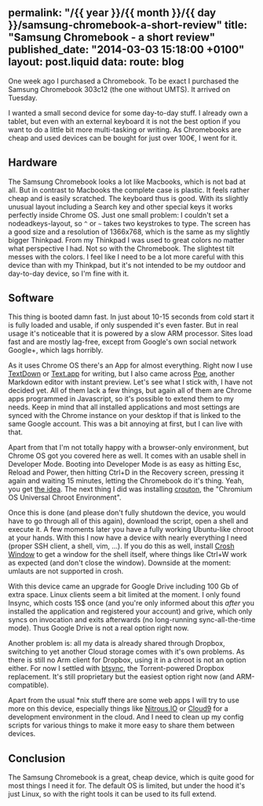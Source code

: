 permalink: "/{{ year }}/{{ month }}/{{ day }}/samsung-chromebook-a-short-review"
title: "Samsung Chromebook - a short review"
published_date: "2014-03-03 15:18:00 +0100"
layout: post.liquid
data:
  route: blog
---
One week ago I purchased a Chromebook. To be exact I purchased the Samsung
Chromebook 303c12 (the one without UMTS). It arrived on Tuesday.

I wanted a small second device for some day-to-day stuff. I already own a
tablet, but even with an external keyboard it is not the best option if you
want to do a little bit more multi-tasking or writing. As Chromebooks are
cheap and used devices can be bought for just over 100€, I went for it.

## Hardware

The Samsung Chromebook looks a lot like Macbooks, which is not bad at all. But
in contrast to Macbooks the complete case is plastic. It feels rather cheap and
is easily scratched. The keyboard thus is good. With its slightly unusual
layout including a Search key and other special keys it works perfectly inside
Chrome OS. Just one small problem: I couldn't set a nodeadkeys-layout, so `^`
or `~` takes two keystrokes to type. The screen has a good size and a
resolution of 1366x768, which is the same as my slightly bigger Thinkpad. From
my Thinkpad I was used to great colors no matter what perspective I had. Not so
with the Chromebook. The slightest tilt messes with the colors. I feel like I
need to be a lot more careful with this device than with my Thinkpad, but it's
not intended to be my outdoor and day-to-day device, so I'm fine with it.

## Software

This thing is booted damn fast. In just about 10-15 seconds from cold start it
is fully loaded and usable, if only suspended it's even faster. But in real
usage it's noticeable that it is powered by a slow ARM processor.
Sites load fast and are mostly lag-free, except from Google's own
social network Google+, which lags horribly.

As it uses Chrome OS there's an App for almost everything. Right now I use
[TextDown][] or [Text.app][] for writing, but I also came across [Poe][],
another Markdown editor with instant preview. Let's see what I stick with, I
have not decided yet. All of them lack a few things, but again all of them are
Chrome apps programmed in Javascript, so it's possible to extend them to my
needs.
Keep in mind that all installed applications and most settings are synced with
the Chrome instance on your desktop if that is linked to the same Google
account. This was a bit annoying at first, but I can live with that.

Apart from that I'm not totally happy with a browser-only environment, but
Chrome OS got you covered here as well. It comes with an usable shell in
Developer Mode. Booting into Developer Mode is as easy as hitting Esc, Reload
and Power, then hitting Ctrl+D in the Recovery screen, pressing it again and
waiting 15 minutes, letting the Chromebook do it's thing. Yeah, you get [the
idea][chrome-wiki].
The next thing I did was installing [crouton][], the "Chromium OS Universal
Chroot Environment".

Once this is done (and please don't fully shutdown the device, you would have
to go through all of this again), download the script, open a shell and execute
it. A few moments later you have a fully working Ubuntu-like chroot at your
hands. With this I now have a device with nearly everything I need (proper SSH
client, a shell, vim, …). If you do this as well, install [Crosh Window][] to
get a window for the shell itself, where things like Ctrl+W work as expected
(and don't close the window). Downside at the moment: umlauts are not supported in crosh.

With this device came an upgrade for Google Drive including 100 Gb of extra
space. Linux clients seem a bit limited at the moment. I only found Insync,
which costs 15$ once (and you're only informed about this _after_ you installed
the application and registered your account) and grive, which only syncs on
invocation and exits afterwards (no long-running sync-all-the-time mode). Thus
Google Drive is not a real option right now.

Another problem is: all my data is already shared through Dropbox, switching
to yet another Cloud storage comes with it's own problems. As there is still no
Arm client for Dropbox, using it in a chroot is not an option either.
For now I settled with [btsync][], the Torrent-powered Dropbox replacement.
It's still proprietary but the easiest option right now (and ARM-compatible).

Apart from the usual \*nix stuff there are some web apps I will try to use more
on this device, especially things like [Nitrous.IO][nitrous] or [Cloud9][c9]
for a development environment in the cloud.
And I need to clean up my config scripts for various things to make it more
easy to share them between devices.

## Conclusion

The Samsung Chromebook is a great, cheap device, which is quite good for most
things I need it for. The default OS is limited, but under the hood it's just
Linux, so with the right tools it can be used to its full extend.

[TextDown]: https://github.com/badboy/TextDown
[Crosh Window]: https://chrome.google.com/webstore/detail/nhbmpbdladcchdhkemlojfjdknjadhmh
[Text.app]: https://chrome.google.com/webstore/detail/mmfbcljfglbokpmkimbfghdkjmjhdgbg
[crouton]: https://github.com/dnschneid/crouton
[Poe]: https://chrome.google.com/webstore/detail/poe-markdown-editor/mpghdlgejmakmgbigejnjnmgdjaddhje
[chrome-wiki]: http://www.chromium.org/chromium-os/developer-information-for-chrome-os-devices/samsung-arm-chromebook
[nitrous]: https://www.nitrous.io/
[c9]: http://c9.io/
[btsync]: http://www.bittorrent.com/sync
